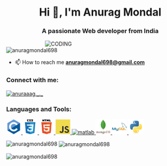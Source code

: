 <h1 align="center">Hi 👋, I'm Anurag Mondal</h1>
<h3 align="center">A passionate Web developer from India</h3>
<IMG ALIGN="RIGHT" ALT="CODING" WIDTH="400" SRC="https://miro.medium.com/max/1360/0*7Q3yvSIv_t0ioJ-Z.gif">

<p align="RIGH"> <img src="https://komarev.com/ghpvc/?username=anuragmondal698&label=Profile%20views&color=0e75b6&style=flat" alt="anuragmondal698" /> </p>

- 📫 How to reach me **anuragmondal698@gmail.com**

<h3 align="left">Connect with me:</h3>
<p align="left">
<a href="https://instagram.com/anuraaag._._" target="blank"><img align="center" src="https://raw.githubusercontent.com/rahuldkjain/github-profile-readme-generator/master/src/images/icons/Social/instagram.svg" alt="anuraaag._._" height="30" width="40" /></a>
</p>

<h3 align="left">Languages and Tools:</h3>
<p align="left"> <a href="https://www.cprogramming.com/" target="_blank" rel="noreferrer"> <img src="https://raw.githubusercontent.com/devicons/devicon/master/icons/c/c-original.svg" alt="c" width="40" height="40"/> </a> <a href="https://www.w3schools.com/css/" target="_blank" rel="noreferrer"> <img src="https://raw.githubusercontent.com/devicons/devicon/master/icons/css3/css3-original-wordmark.svg" alt="css3" width="40" height="40"/> </a> <a href="https://www.w3.org/html/" target="_blank" rel="noreferrer"> <img src="https://raw.githubusercontent.com/devicons/devicon/master/icons/html5/html5-original-wordmark.svg" alt="html5" width="40" height="40"/> </a> <a href="https://developer.mozilla.org/en-US/docs/Web/JavaScript" target="_blank" rel="noreferrer"> <img src="https://raw.githubusercontent.com/devicons/devicon/master/icons/javascript/javascript-original.svg" alt="javascript" width="40" height="40"/> </a> <a href="https://www.mathworks.com/" target="_blank" rel="noreferrer"> <img src="https://upload.wikimedia.org/wikipedia/commons/2/21/Matlab_Logo.png" alt="matlab" width="40" height="40"/> </a> <a href="https://www.mongodb.com/" target="_blank" rel="noreferrer"> <img src="https://raw.githubusercontent.com/devicons/devicon/master/icons/mongodb/mongodb-original-wordmark.svg" alt="mongodb" width="40" height="40"/> </a> <a href="https://www.mysql.com/" target="_blank" rel="noreferrer"> <img src="https://raw.githubusercontent.com/devicons/devicon/master/icons/mysql/mysql-original-wordmark.svg" alt="mysql" width="40" height="40"/> </a> <a href="https://www.python.org" target="_blank" rel="noreferrer"> <img src="https://raw.githubusercontent.com/devicons/devicon/master/icons/python/python-original.svg" alt="python" width="40" height="40"/> </a> </p>

<p><img align="left" src="https://github-readme-stats.vercel.app/api/top-langs?username=anuragmondal698&show_icons=true&locale=en&layout=compact" alt="anuragmondal698" /></p>

<p>&nbsp;<img align="center" src="https://github-readme-stats.vercel.app/api?username=anuragmondal698&show_icons=true&locale=en" alt="anuragmondal698" /></p>

<p><img align="center" src="https://github-readme-streak-stats.herokuapp.com/?user=anuragmondal698&" alt="anuragmondal698" /></p>

